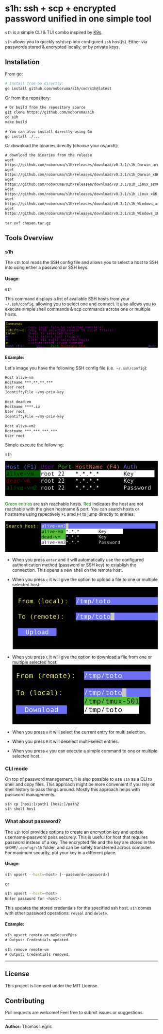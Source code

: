 # s1h: ssh + scp + encrypted password unified in one simple tool

`s1h` is a simple CLI & TUI combo inspired by [K9s](https://github.com/derailed/k9s).

`s1h` allows you to quickly ssh/scp into configured `ssh` host(s). Either via passwords stored & encrypted locally, or by private keys.

## Installation

From go:
```sh
# Install from Go directly:
go install github.com/noboruma/s1h/cmd/s1h@latest

```
Or from the repository:
```
# Or build from the repository source
git clone https://github.com/noboruma/s1h
cd s1h
make build

# You can also install directly using Go
go install ./...
```

Or download the binaries directly (choose your os/arch):

```
# download the binaries from the release
wget https://github.com/noboruma/s1h/releases/download/v0.3.1/s1h_Darwin_arm64.tar.gz
wget https://github.com/noboruma/s1h/releases/download/v0.3.1/s1h_Darwin_x86_64.tar.gz
wget https://github.com/noboruma/s1h/releases/download/v0.3.1/s1h_Linux_arm64.tar.gz
wget https://github.com/noboruma/s1h/releases/download/v0.3.1/s1h_Linux_x86_64.tar.gz
wget https://github.com/noboruma/s1h/releases/download/v0.3.1/s1h_Windows_arm64.zip
wget https://github.com/noboruma/s1h/releases/download/v0.3.1/s1h_Windows_x86_64.zip

tar xvf chosen.tar.gz
```

## Tools Overview

### s1h

The `s1h` tool reads the SSH config file and allows you to select a host to SSH into using either a password or SSH keys.

#### Usage:

```sh
s1h
```
This command displays a list of available SSH hosts from your `~/.ssh/config`, allowing you to select one and connect. It also allows you to execute simple shell commands & scp commands across one or multiple hosts.

![main header](.github/assets/header.png)

#### Example:

Let's image you have the following SSH config file (i.e.` ~/.ssh/config`):
```
Host alive-vm
Hostname ***.**.**.***
User root
IdentiftyFile ~/my-priv-key

Host dead-vm
Hostname ****.io
User root
IdentiftyFile ~/my-priv-key

Host alive-vm2
Hostname ***.***.***.***
User root
```
Simple execute the following:
```
s1h
```
![main output](.github/assets/main.png)

<span style="color:green">Green entries</span> are ssh reachable hosts. <span style="color:green">Red</span> indicates the host are not reachable with the given hostname & port.
You can search hosts or hostname using repectively `F1` amd `F4` to jump directly to entries:

![main output](.github/assets/search.png)

- When you press `enter` and it will automatically use the configured authentication method (password or SSH key) to establish the connection. This opens a new shell on the remote host.

- When you press `c` it will give the option to upload a file to one or multiple selected host:
![main output](.github/assets/upload.png)

- When you press `C` it will give the option to download a file from one or multiple selected host:
![main output](.github/assets/download.png)

- When you press `m` it will select the current entry for multi selection.

- When you press `M` it will deselect multi-select entries.

- When you press `e` you can execute a simple command to one or multiple selected host.

### CLI mode

On top of password management, it is also possible to use `s1h` as a CLI to shell and copy files.
This approach might be more convenient if you rely on shell history to pass things around.
Mostly this approach helps with password managements.
```
s1h cp [hos1:]/path1 [hos2:]/path2
s1h shell hos1
```

### What about password?

The `s1h` tool provides options to create an encryption key and update username-password pairs securely. This is useful for host that requires password instead of a key.
The encrypted file and the key are stored in the `$HOME/.config/s1h` folder, and can be safely transferred across computer. For maximum security, put your key in a different place.

#### Usage:

```sh
s1h upsert --host=<host> [--password=<password>]
```
or
```sh
s1h upsert --host=<host>
Enter password for <host>:
```
This updates the stored credentials for the specified ssh host.
`s1h` comes with other password operations: `reveal` and `delete`.

#### Example:

```
s1h upsert remote-vm mySecureP@ss
# Output: Credentials updated.

s1h remove remote-vm
# Output: Credentials removed.
```

---

## License

This project is licensed under the MIT License.

## Contributing

Pull requests are welcome! Feel free to submit issues or suggestions.

---

**Author:** Thomas Legris

